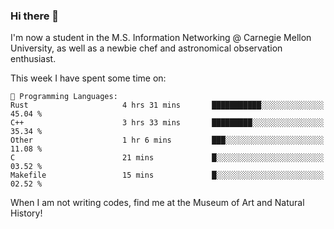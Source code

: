 ### Hi there 👋

I'm now a student in the M.S. Information Networking @ Carnegie Mellon University, as well as a newbie chef and astronomical observation enthusiast. 



<!--START_SECTION:waka-->
This week I have spent some time on: 

```text
💬 Programming Languages: 
Rust                     4 hrs 31 mins       ███████████░░░░░░░░░░░░░░   45.04 % 
C++                      3 hrs 33 mins       █████████░░░░░░░░░░░░░░░░   35.34 % 
Other                    1 hr 6 mins         ███░░░░░░░░░░░░░░░░░░░░░░   11.08 % 
C                        21 mins             █░░░░░░░░░░░░░░░░░░░░░░░░   03.52 % 
Makefile                 15 mins             █░░░░░░░░░░░░░░░░░░░░░░░░   02.52 % 
```


<!--END_SECTION:waka-->

When I am not writing codes, find me at the Museum of Art and Natural History!
